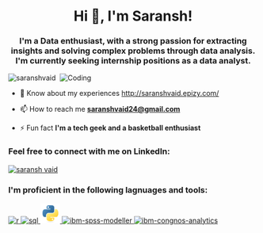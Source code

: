 <h1 align="center">Hi 👋, I'm Saransh!</h1>
<h3 align="center">I'm a Data enthusiast, with a strong passion for extracting insights and solving complex problems through data analysis. I'm currently seeking internship positions as a data analyst.</h3>
<img align="right" alt="Coding" width="400" src="https://media.giphy.com/media/du3J3cXyzhj75IOgvA/giphy.gif">

<p align="left"> <img src="https://komarev.com/ghpvc/?username=vaidsaransh&style=for-the-badge&color=green" alt="saranshvaid" /> </p>

- 📄 Know about my experiences http://saranshvaid.epizy.com/

- 📫 How to reach me **saranshvaid24@gmail.com**

- ⚡ Fun fact **I'm a tech geek and a basketball enthusiast**

<h3 align="left">Feel free to connect with me on LinkedIn:</h3>
<p align="left">
<a href="https://www.linkedin.com/in/saranshvaid/" target="blank"><img align="center" src="https://t3.ftcdn.net/jpg/03/95/39/16/360_F_395391650_6LfU41V5A4WIhdTis899OaF7wXVgThgP.jpg" alt="saransh vaid" height="30" width="90" /></a>
</p>

<h3 align="left">I'm proficient in the following lagnuages and tools:</h3>
<p align="left"> <a href="https://www.r-project.org/" target="_blank" rel="noreferrer"> <img src="https://www.r-project.org/Rlogo.png" alt="r" width="40" height="40"/> </a> <a href="https://azure.microsoft.com/en-ca/products/azure-sql/database/" target="_blank" rel="noreferrer"> <img src="https://w7.pngwing.com/pngs/28/601/png-transparent-sql-logo-illustration-microsoft-azure-sql-database-microsoft-sql-server-database-blue-text-logo-thumbnail.png" alt="sql" width="40" height="40"/> </a> <a href="https://www.python.org" target="_blank" rel="noreferrer"> <img src="https://raw.githubusercontent.com/devicons/devicon/master/icons/python/python-original.svg" alt="python" width="40" height="40"/> </a> <a href="https://www.ibm.com/products/spss-modeler" target="_blank" rel="noreferrer"> <img src="https://img.utdstc.com/icon/b26/4ba/b264ba409e402f7b4c5300e12a10f3bf93855836363b1cd6845f11c7d9175d12:200" alt="ibm-spss-modeller" width="40" height="40"/> </a> <a href="https://www.ibm.com/products/cognos-analytics" target="_blank" rel="noreferrer"> <img src="https://play-lh.googleusercontent.com/7HoEfcpKw_W0cPCk3ReeLaF6EoZZdWJJzu6Wbd3ZV9UKJMKDzOKWsTh7zBQCnLd4ss1p" alt="ibm-congnos-analytics" width="40" height="40"/> </a> </p>
